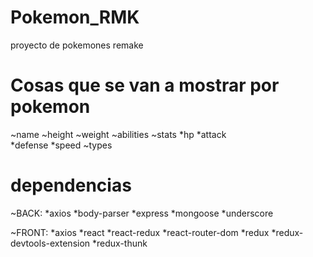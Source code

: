 # Pokemon_RMK
proyecto de pokemones remake

# Cosas que se van a mostrar por pokemon

~name
~height
~weight
~abilities
~stats 
    *hp
    *attack    
    *defense
    *speed
~types

# dependencias

~BACK:
*axios
*body-parser
*express
*mongoose
*underscore

~FRONT:
*axios
*react
*react-redux
*react-router-dom
*redux
*redux-devtools-extension
*redux-thunk